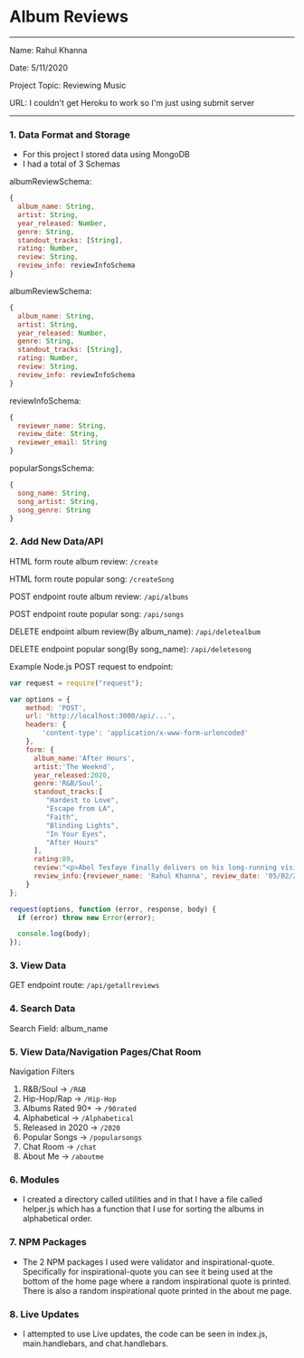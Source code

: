 # Album Reviews

---

Name: Rahul Khanna

Date: 5/11/2020

Project Topic: Reviewing Music

URL: I couldn't get Heroku to work so I'm just using submit server

---


### 1. Data Format and Storage

- For this project I stored data using MongoDB
- I had a total of 3 Schemas

albumReviewSchema:
```javascript
{
  album_name: String,
  artist: String,
  year_released: Number,
  genre: String,
  standout_tracks: [String],
  rating: Number,
  review: String,
  review_info: reviewInfoSchema
}
```

albumReviewSchema:
```javascript
{
  album_name: String,
  artist: String,
  year_released: Number,
  genre: String,
  standout_tracks: [String],
  rating: Number,
  review: String,
  review_info: reviewInfoSchema
}
```

reviewInfoSchema:
```javascript
{
  reviewer_name: String,
  review_date: String,
  reviewer_email: String
}
```

popularSongsSchema:
```javascript
{
  song_name: String,
  song_artist: String,
  song_genre: String
}
```

### 2. Add New Data/API

HTML form route album review: `/create`

HTML form route popular song: `/createSong`

POST endpoint route album review: `/api/albums`

POST endpoint route popular song: `/api/songs`

DELETE endpoint album review(By album_name): `/api/deletealbum`

DELETE endpoint popular song(By song_name): `/api/deletesong`

Example Node.js POST request to endpoint:
```javascript
var request = require("request");

var options = {
    method: 'POST',
    url: 'http://localhost:3000/api/...',
    headers: {
        'content-type': 'application/x-www-form-urlencoded'
    },
    form: {
      album_name:'After Hours',
      artist:'The Weeknd',
      year_released:2020,
      genre:'R&B/Soul',
      standout_tracks:[
         "Hardest to Love",
         "Escape from LA",
         "Faith",
         "Blinding Lights",
         "In Your Eyes",
         "After Hours"
      ],
      rating:89,
      review:"<p>Abel Tesfaye finally delivers on his long-running vision, leveraging a self-loathing villain into an irresistible, cinematic narrative with his most satisfying collision of new wave, dream pop, and R&B.</p>",
      review_info:{reviewer_name: 'Rahul Khanna', review_date: '05/02/2020', reviewer_email: 'rkhanna@umd.edu'}
    }
};

request(options, function (error, response, body) {
  if (error) throw new Error(error);

  console.log(body);
});
```

### 3. View Data

GET endpoint route: `/api/getallreviews`

### 4. Search Data

Search Field: album_name

### 5. View Data/Navigation Pages/Chat Room

Navigation Filters
1. R&B/Soul -> `/R&B`
2. Hip-Hop/Rap -> `/Hip-Hop`
3. Albums Rated 90+ -> `/90rated`
4. Alphabetical -> `/Alphabetical`
5. Released in 2020 -> `/2020`
6. Popular Songs -> `/popularsongs`
7. Chat Room -> `/chat`
8. About Me -> `/aboutme`

### 6. Modules

- I created a directory called utilities and in that I have a file called helper.js which
has a function that I use for sorting the albums in alphabetical order.

### 7. NPM Packages

- The 2 NPM packages I used were validator and inspirational-quote. Specifically for
inspirational-quote you can see it being used at the bottom of the home page where a
random inspirational quote is printed. There is also a random inspirational quote printed
in the about me page.

### 8. Live Updates

- I attempted to use Live updates, the code can be seen in index.js, main.handlebars, and
chat.handlebars.

